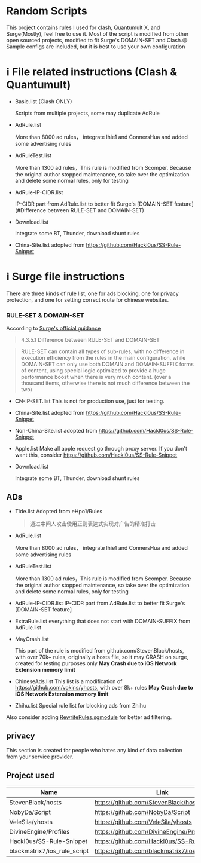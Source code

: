 # Random Scripts
This project contains rules I used for clash, Quantumult X, and Surge(Mostly), feel free to use it.
Most of the script is modified from other open sourced projects, modified to fit Surge's DOMAIN-SET and Clash.😄
Sample configs are included, but it is best to use your own configuration

# ℹ️ File related instructions (Clash & Quantumult)

- Basic.list (Clash ONLY)

  Scripts from multiple projects, some may duplicate AdRule

- AdRule.list

  More than 8000 ad rules， integrate lhie1 and ConnersHua and added some advertising rules

- AdRuleTest.list 

  More than 1300 ad rules，This rule is modified from Scomper. Because the original author stopped maintenance, so take over the optimization and delete some normal rules, only for testing

- AdRule-IP-CIDR.list 

  IP-CIDR part from AdRule.list to better fit Surge's [DOMAIN-SET feature](#Difference between RULE-SET and DOMAIN-SET)

- Download.list 

  Integrate some BT, Thunder, download shunt rules

- China-Site.list
  adopted from https://github.com/Hackl0us/SS-Rule-Snippet

# ℹ️ Surge file instructions
There are three kinds of rule list, one for ads blocking, one for privacy protection, and one for setting correct route for chinese websites. 

### RULE-SET & DOMAIN-SET

According to [Surge's official guidance](https://manual.nssurge.com/book/understanding-surge/en/#rule-system)

> 4.3.5.1 Difference between RULE-SET and DOMAIN-SET

> RULE-SET can contain all types of sub-rules, with no difference in execution efficiency from the rules in the main configuration, while DOMAIN-SET can only use both DOMAIN and DOMAIN-SUFFIX forms of content, using special logic optimized to provide a huge performance boost when there is very much content. (over a thousand items, otherwise there is not much difference between the two)

- CN-IP-SET.list
  This is not for production use, just for testing.

- China-Site.list
  adopted from https://github.com/Hackl0us/SS-Rule-Snippet

- Non-China-Site.list
  adopted from https://github.com/Hackl0us/SS-Rule-Snippet

- Apple.list
  Make all apple request go through proxy server.
  If you don't want this, consider https://github.com/Hackl0us/SS-Rule-Snippet

- Download.list 

  Integrate some BT, Thunder, download shunt rules
  

## ADs

- Tide.list
  Adopted from eHpo1/Rules
  > 通过中间人攻击使用正则表达式实现对广告的精准打击

- AdRule.list

  More than 8000 ad rules， integrate lhie1 and ConnersHua and added some advertising rules

- AdRuleTest.list 

  More than 1300 ad rules，This rule is modified from Scomper. Because the original author stopped maintenance, so take over the optimization and delete some normal rules, only for testing

- AdRule-IP-CIDR.list 
  IP-CIDR part from AdRule.list to better fit Surge's [DOMAIN-SET feature]

- ExtraRule.list
  everything that does not start with DOMAIN-SUFFIX from AdRule.list

- MayCrash.list

  This part of the rule is modified from github.com/StevenBlack/hosts, with over 70k+ rules, originally a hosts file, so it may CRASH on surge, created for testing purposes only
  **May Crash due to iOS Network Extension memory limit**

- ChineseAds.list
  This list is a modification of https://github.com/vokins/yhosts, with over 8k+ rules
  **May Crash due to iOS Network Extension memory limit**

- Zhihu.list
  Special rule list for blocking ads from Zhihu


Also consider adding [RewriteRules.sgmodule](https://github.com/NobyDa/Script/blob/master/Surge/Module/RewriteRules.sgmodule) for better ad filtering.

## privacy
This section is created for people who hates any kind of data collection from your service provider.

## Project used
|  Name                | Link                                     |
| ----                 |    ----                                  |
|  StevenBlack/hosts   | https://github.com/StevenBlack/hosts     |
| NobyDa/Script        | https://github.com/NobyDa/Script         |
| VeleSila/yhosts | https://github.com/VeleSila/yhosts |
| DivineEngine/Profiles | https://github.com/DivineEngine/Profiles |
| Hackl0us/SS-Rule-Snippet | https://github.com/Hackl0us/SS-Rule-Snippet|
| blackmatrix7/ios_rule_script |https://github.com/blackmatrix7/ios_rule_script/|